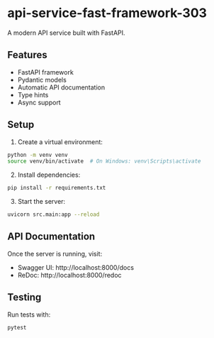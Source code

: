 # api-service-fast-framework-303

A modern API service built with FastAPI.

## Features

- FastAPI framework
- Pydantic models
- Automatic API documentation
- Type hints
- Async support

## Setup

1. Create a virtual environment:
```bash
python -m venv venv
source venv/bin/activate  # On Windows: venv\Scripts\activate
```

2. Install dependencies:
```bash
pip install -r requirements.txt
```

3. Start the server:
```bash
uvicorn src.main:app --reload
```

## API Documentation

Once the server is running, visit:
- Swagger UI: http://localhost:8000/docs
- ReDoc: http://localhost:8000/redoc

## Testing

Run tests with:
```bash
pytest
```
